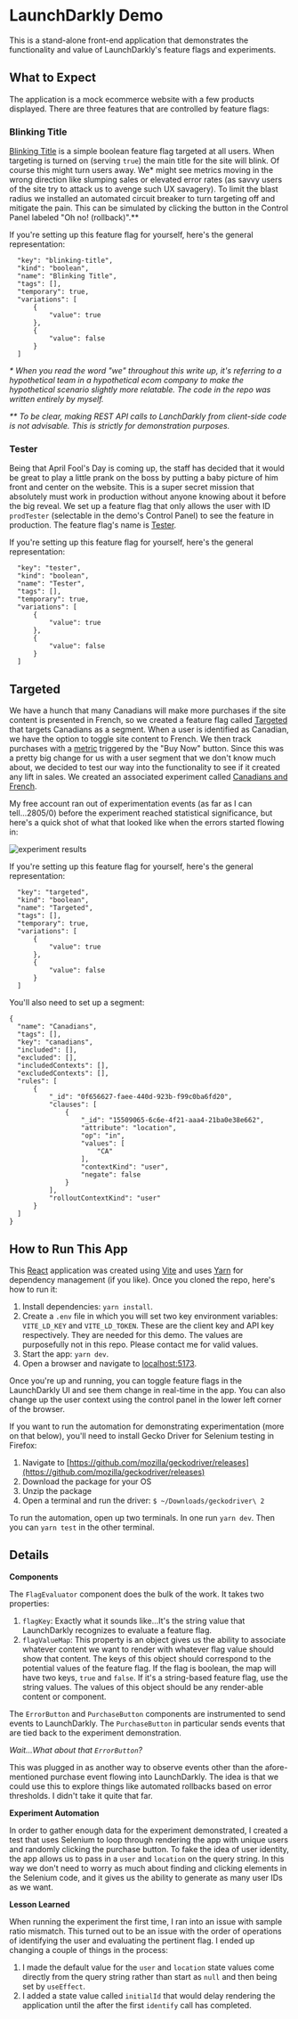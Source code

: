 # LaunchDarkly Demo

This is a stand-alone front-end application that demonstrates the functionality and value of LaunchDarkly's feature flags and experiments.

## What to Expect

The application is a mock ecommerce website with a few products displayed. There are three features that are controlled by feature flags:

### Blinking Title

[Blinking Title](https://app.launchdarkly.com/projects/default/flags/blinking-title/targeting?env=test&selected-env=test) is a simple boolean feature flag targeted at all users. When targeting is turned on (serving `true`) the main title for the site will blink. Of course this might turn users away. We* might see metrics moving in the wrong direction like slumping sales or elevated error rates (as savvy users of the site try to attack us to avenge such UX savagery). To limit the blast radius we installed an automated circuit breaker to turn targeting off and mitigate the pain. This can be simulated by clicking the button in the Control Panel labeled "Oh no! (rollback)".**

If you're setting up this feature flag for yourself, here's the general representation:

```        
  "key": "blinking-title",
  "kind": "boolean",
  "name": "Blinking Title",
  "tags": [],
  "temporary": true,
  "variations": [
      {
          "value": true
      },
      {
          "value": false
      }
  ]
```

_* When you read the word "we" throughout this write up, it's referring to a hypothetical team in a hypothetical ecom company to make the hypothetical scenario slightly more relatable. The code in the repo was written entirely by myself._

_** To be clear, making REST API calls to LanchDarkly from client-side code is not advisable. This is strictly for demonstration purposes._

### Tester

Being that April Fool's Day is coming up, the staff has decided that it would be great to play a little prank on the boss by putting a baby picture of him front and center on the website. This is a super secret mission that absolutely must work in production without anyone knowing about it before the big reveal. We set up a feature flag that only allows the user with ID `prodTester` (selectable in the demo's Control Panel) to see the feature in production. The feature flag's name is [Tester](https://app.launchdarkly.com/projects/default/flags/tester/targeting?env=test&selected-env=test).

If you're setting up this feature flag for yourself, here's the general representation:

```
  "key": "tester",
  "kind": "boolean",
  "name": "Tester",
  "tags": [],
  "temporary": true,
  "variations": [
      {
          "value": true
      },
      {
          "value": false
      }
  ]
```

## Targeted

We have a hunch that many Canadians will make more purchases if the site content is presented in French, so we created a feature flag called [Targeted](https://app.launchdarkly.com/projects/default/flags/targeted/targeting?env=test&selected-env=test) that targets Canadians as a segment. When a user is identified as Canadian, we have the option to toggle site content to French. We then track purchases with a [metric](https://app.launchdarkly.com/projects/default/metrics/purchase-clicked/details?env=test&selected-env=test) triggered by the "Buy Now" button. Since this was a pretty big change for us with a user segment that we don't know much about, we decided to test our way into the functionality to see if it created any lift in sales. We created an associated experiment called [Canadians and French](https://app.launchdarkly.com/projects/default/experiments/canadians-and-french/results?env=test&selected-env=test). 

My free account ran out of experimentation events (as far as I can tell...2805/0) before the experiment reached statistical significance, but here's a quick shot of what that looked like when the errors started flowing in:

![experiment results](experiment.jpg)

If you're setting up this feature flag for yourself, here's the general representation:

```
  "key": "targeted",
  "kind": "boolean",
  "name": "Targeted",
  "tags": [],
  "temporary": true,
  "variations": [
      {
          "value": true
      },
      {
          "value": false
      }
  ]
```

You'll also need to set up a segment:

```
{
  "name": "Canadians",
  "tags": [],
  "key": "canadians",
  "included": [],
  "excluded": [],
  "includedContexts": [],
  "excludedContexts": [],
  "rules": [
      {
          "_id": "0f656627-faee-440d-923b-f99c0ba6fd20",
          "clauses": [
              {
                  "_id": "15509065-6c6e-4f21-aaa4-21ba0e38e662",
                  "attribute": "location",
                  "op": "in",
                  "values": [
                      "CA"
                  ],
                  "contextKind": "user",
                  "negate": false
              }
          ],
          "rolloutContextKind": "user"
      }
  ]
}
```

## How to Run This App

This [React](https://react.dev/) application was created using [Vite](https://vite.dev/) and uses [Yarn](https://yarnpkg.com/) for dependency management (if you like). Once you cloned the repo, here's how to run it:

1. Install dependencies: `yarn install`.
2. Create a `.env` file in which you will set two key environment variables: `VITE_LD_KEY` and `VITE_LD_TOKEN`. These are the client key and API key respectively. They are needed for this demo. The values are purposefully not in this repo. Please contact me for valid values.
3. Start the app: `yarn dev`.
4. Open a browser and navigate to [localhost:5173](http://localhost:5173/).

Once you're up and running, you can toggle feature flags in the LaunchDarkly UI and see them change in real-time in the app. You can also change up the user context using the control panel in the lower left corner of the browser. 

If you want to run the automation for demonstrating experimentation (more on that below), you'll need to install Gecko Driver for Selenium testing in Firefox:

1. Navigate to [https://github.com/mozilla/geckodriver/releases](https://github.com/mozilla/geckodriver/releases)
2. Download the package for your OS
3. Unzip the package
4. Open a terminal and run the driver: `$ ~/Downloads/geckodriver\ 2`

To run the automation, open up two terminals. In one run `yarn dev`. Then you can `yarn test` in the other terminal.

## Details

**Components**

The `FlagEvaluator` component does the bulk of the work. It takes two properties:

1. `flagKey`: Exactly what it sounds like...It's the string value that LaunchDarkly recognizes to evaluate a feature flag.
2. `flagValueMap`: This property is an object gives us the ability to associate whatever content we want to render with whatever flag value should show that content. The keys of this object should correspond to the potential values of the feature flag. If the flag is boolean, the map will have two keys, `true` and `false`. If it's a string-based feature flag, use the string values. The values of this object should be any render-able content or component.

The `ErrorButton` and `PurchaseButton` components are instrumented to send events to LaunchDarkly. The `PurchaseButton` in particular sends events that are tied back to the experiment demonstration.

_Wait...What about that `ErrorButton`?_

This was plugged in as another way to observe events other than the afore-mentioned purchase event flowing into LaunchDarkly. The idea is that we could use this to explore things like automated rollbacks based on error thresholds. I didn't take it quite that far.

**Experiment Automation**

In order to gather enough data for the experiment demonstrated, I created a test that uses Selenium to loop through rendering the app with unique users and randomly clicking the purchase button. To fake the idea of user identity, the app allows us to pass in a `user` and `location` on the query string. In this way we don't need to worry as much about finding and clicking elements in the Selenium code, and it gives us the ability to generate as many user IDs as we want.

**Lesson Learned**

When running the experiment the first time, I ran into an issue with sample ratio mismatch. This turned out to be an issue with the order of operations of identifying the user and evaluating the pertinent flag. I ended up changing a couple of things in the process:

1. I made the default value for the `user` and `location` state values come directly from the query string rather than start as `null` and then being set by `useEffect`.
2. I added a state value called `initialId` that would delay rendering the application until the after the first `identify` call has completed.
